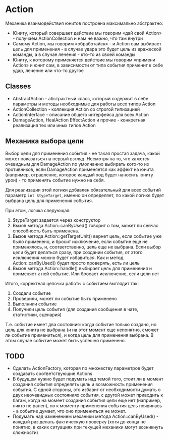 # Action

Механика взаимодействия юнитов построена максимально абстрактно:

- Юниту, который совершает действие мы говорим «дай свой Action» - получаем ActionCollection и нам не важно, что там 
внутри
- Самому Action, мы говорим «обработайся» - и Action сам выбирает цель для применения - в случае удара это будет цель из 
вражеской команды, а в случае лечения - кто-то из своей команды
- Юниту, к которому применяется действие мы говорим «примени Action» и юнит сам, в зависимости от типа события применит
к себе удар, лечение или что-то другое

## Classes

- AbstractAction - абстрактный класс, который содержит в себе параметры и методы необходимые для работы всех типов 
Action
- ActionCollection - коллекция Action со строгой типизацией
- ActionInterface - описание общего интерфейса для всех Action
- DamageAction, HealAction EffectAction и прочие - конкретная реализация тех или иных типов Action

## Механика выбора цели

Выбор цели для применения события - не такая простая задача, какой может показаться на первый взгляд. Несмотря на то,
что кажется очевидным для DamageAction по умолчанию выбирать кого-то из противников, если DamageAction применяется
как эффект на юнита (например, отравление, которое каждый ход будет наносить юниту урон) - то применять событие нужно
на себя.

Для реализации этой логики добавлен обязательный для всех событий параметр `int $typeTarget`, именно он определяет,
по какой логике будет выбрана цель для применения события.

При этом, логика следующая:

1. $typeTarget задается через конструктор
2. Вызов метода Action::canByUsed() говорит о том, может ли сейчас способность быть применена.
3. Вызов метода Action::getTargetUnit() вернет цель, если событие уже было применено, и бросит исключение, если событие 
еще не применялось, и, соответственно, цель еще не выбрана. Если выбор цели будет делаться сразу, при создании события,
от этого исключения можно будет избавиться. Как и метод Action::canByUsed() будет просто проверять, есть ли цель
4. Вызов метода Action::handle() выбирает цель для применения и применяет к ней событие. Или бросает исключение, если 
цели нет

Итого, корректная цепочка работы с событием выглядит так:
1. Создали событие
2. Проверили, может ли событие быть применено
3. Выполнили событие
4. Получили цель события (для создания сообщения в чате, статистики, сценария)

Т.е. событие имеет два состояния: когда событие только создано, но цель для юнита не выбрана (и на этот момент еще 
непонятно, сможет ли событие примениться), и когда цель для применения выбрана. В этом случае событие может быть успешно
применено.

## TODO

- Сделать ActionFactory, которая по множеству параметров будет создавать соответствующие Actions 
- В будущем нужно будет подумать над темой того, стоит ли в момент создания события определять цель и возможность 
применения события. С одной стороны, это избавит от необходимости думать о двух неочевидных состояниях события, с другой
может приводить к багам, когда на момент создания события цели еще нет (например, никто не ранен), но к моменту 
применения события цель появилась - а событие думает, что оно примениться не может.
- Подумать над изменением механики метода Action::canByUsed() - каждый раз делать фактическую проверку (хотя до конца не
понятно, в каких ситуациях при текущей механики могут возникнуть сложности)
